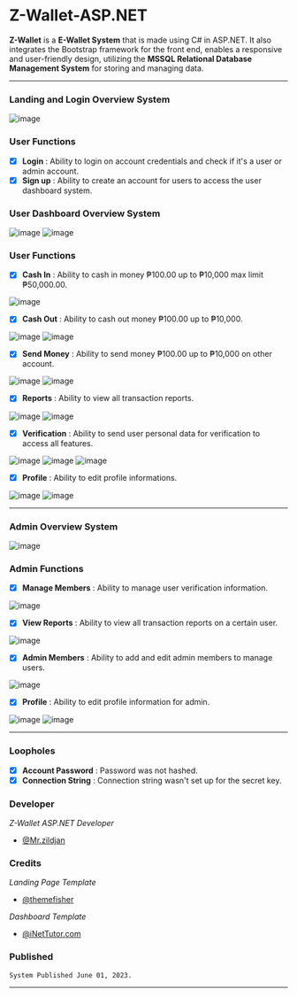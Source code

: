 # Z-Wallet-ASP.NET

**Z-Wallet** is a **E-Wallet System** that is made using C# in ASP.NET. It also integrates the Bootstrap framework for the front end, 
enables a responsive and user-friendly design, utilizing the **MSSQL Relational Database Management System** for storing and managing data.

---

### Landing and Login Overview System

![image](https://github.com/mrzildjan/ASP.NET-Z-Wallet/assets/127743545/3f8a7864-6058-4afa-bef3-302a52374f10)

### User Functions
- [x] **Login** : Ability to login on account credentials and check if it's a user or admin account.
- [x] **Sign up** : Ability to create an account for users to access the user dashboard system.

### User Dashboard Overview System

![image](https://github.com/mrzildjan/ASP.NET-Z-Wallet/assets/127743545/54e4a8d9-b96e-4023-8c52-1640be578255)
![image](https://github.com/mrzildjan/ASP.NET-Z-Wallet/assets/127743545/e6d1ebf4-d46b-4c2f-b3bb-5b045c7f7139)


### User Functions
- [x] **Cash In** : Ability to cash in money ₱100.00 up to ₱10,000 max limit ₱50,000.00.

![image](https://github.com/mrzildjan/ASP.NET-Z-Wallet/assets/127743545/e4cbfd56-698b-420e-b395-31eb1e707cf7)

- [x] **Cash Out** : Ability to cash out money ₱100.00 up to ₱10,000.

![image](https://github.com/mrzildjan/ASP.NET-Z-Wallet/assets/127743545/41c3702d-e50c-46a3-9dbf-fbb655cb1bff)
![image](https://github.com/mrzildjan/ASP.NET-Z-Wallet/assets/127743545/abad4e33-4f38-4728-8c10-dca8de1e3348)


- [x] **Send Money** : Ability to send money ₱100.00 up to ₱10,000 on other account.

![image](https://github.com/mrzildjan/ASP.NET-Z-Wallet/assets/127743545/4b01911f-4298-4c18-bd1b-f56fb584e8a8)
![image](https://github.com/mrzildjan/ASP.NET-Z-Wallet/assets/127743545/8986b5f3-3f11-4bda-afb1-239bfdd9f3af)

      
- [x] **Reports** : Ability to view all transaction reports.

![image](https://github.com/mrzildjan/ASP.NET-Z-Wallet/assets/127743545/ef9a6ed7-103a-4fdd-99fc-12875723725b)
![image](https://github.com/mrzildjan/ASP.NET-Z-Wallet/assets/127743545/a02cc0f5-d5de-4e66-8d58-017073441c2f)


- [x] **Verification** : Ability to send user personal data for verification to access all features.

![image](https://github.com/mrzildjan/ASP.NET-Z-Wallet/assets/127743545/613810e2-6645-4e2e-936a-0cf7927710f9)
![image](https://github.com/mrzildjan/ASP.NET-Z-Wallet/assets/127743545/b9d2935a-f3f9-4a15-9976-f6227d5517c2)
![image](https://github.com/mrzildjan/ASP.NET-Z-Wallet/assets/127743545/35dcd255-453b-4b5f-9ba8-201a09adc673)


- [x] **Profile** : Ability to edit profile informations.

![image](https://github.com/mrzildjan/ASP.NET-Z-Wallet/assets/127743545/706a1c30-6a44-4f7b-aa10-f1ff5bbfdc53)
![image](https://github.com/mrzildjan/ASP.NET-Z-Wallet/assets/127743545/e8f36001-b442-4ae1-a277-951468c5fd4d)

---

### Admin Overview System
![image](https://github.com/mrzildjan/ASP.NET-Z-Wallet/assets/127743545/20ede962-ef0b-415b-9c03-7d0b65ab5c85)

### Admin Functions
- [x] **Manage Members** : Ability to manage user verification information.

![image](https://github.com/mrzildjan/ASP.NET-Z-Wallet/assets/127743545/ba6a4250-9d61-476c-ba7e-b847597b20dc)

- [x] **View Reports** : Ability to view all transaction reports on a certain user.

![image](https://github.com/mrzildjan/ASP.NET-Z-Wallet/assets/127743545/63c1915a-caaf-4fa6-804d-6a5bcb026fbe)

- [x] **Admin Members** : Ability to add and edit admin members to manage users.

![image](https://github.com/mrzildjan/ASP.NET-Z-Wallet/assets/127743545/ab792e86-0f5d-42aa-ae8e-ca25bfd355ec)

- [x] **Profile** : Ability to edit profile information for admin.

![image](https://github.com/mrzildjan/ASP.NET-Z-Wallet/assets/127743545/9d939131-b31a-40be-ba11-75d920b2cddb)
![image](https://github.com/mrzildjan/ASP.NET-Z-Wallet/assets/127743545/47e7eabb-11a4-438f-ac20-a3f37defc5ef)

---

### Loopholes
- [x] **Account Password** : Password was not hashed.
- [x] **Connection String** : Connection string wasn't set up for the secret key.
                            
### Developer
*Z-Wallet ASP.NET Developer*
- [@Mr.zildjan](https://github.com/mrzildjan)

### Credits
*Landing Page Template*
- [@themefisher](https://github.com/themefisher/wallet-bootstrap)
  
*Dashboard Template*
- [@iNetTutor.com](https://www.inettutor.com/mysql/digital-wallet-solution-database-design)
  
### Published
```
System Published June 01, 2023.
```

---

